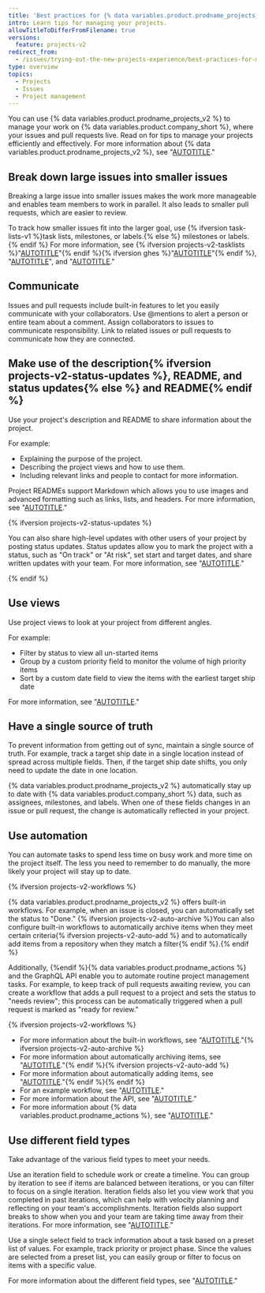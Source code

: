 ```yaml
---
title: 'Best practices for {% data variables.product.prodname_projects_v2 %}'
intro: Learn tips for managing your projects.
allowTitleToDifferFromFilename: true
versions:
  feature: projects-v2
redirect_from:
  - /issues/trying-out-the-new-projects-experience/best-practices-for-managing-projects
type: overview
topics:
  - Projects
  - Issues
  - Project management
---
```


You can use {% data variables.product.prodname_projects_v2 %} to manage your work on {% data variables.product.company_short %}, where your issues and pull requests live. Read on for tips to manage your projects efficiently and effectively. For more information about {% data variables.product.prodname_projects_v2 %}, see "[AUTOTITLE](/issues/planning-and-tracking-with-projects/learning-about-projects/about-projects)."

## Break down large issues into smaller issues

Breaking a large issue into smaller issues makes the work more manageable and enables team members to work in parallel. It also leads to smaller pull requests, which are easier to review.

To track how smaller issues fit into the larger goal, use {% ifversion task-lists-v1 %}task lists, milestones, or labels.{% else %} milestones or labels.{% endif %} For more information, see {% ifversion projects-v2-tasklists %}"[AUTOTITLE](/issues/tracking-your-work-with-issues/about-tasklists)"{% endif %}{% ifversion ghes %}"[AUTOTITLE](/get-started/writing-on-github/working-with-advanced-formatting/about-task-lists)"{% endif %}, "[AUTOTITLE](/issues/using-labels-and-milestones-to-track-work/about-milestones)", and "[AUTOTITLE](/issues/using-labels-and-milestones-to-track-work/managing-labels)."

## Communicate

Issues and pull requests include built-in features to let you easily communicate with your collaborators. Use @mentions to alert a person or entire team about a comment. Assign collaborators to issues to communicate responsibility. Link to related issues or pull requests to communicate how they are connected.

## Make use of the description{% ifversion projects-v2-status-updates %}, README, and status updates{% else %} and README{% endif %}

Use your project's description and README to share information about the project.

For example:

- Explaining the purpose of the project.
- Describing the project views and how to use them.
- Including relevant links and people to contact for more information.

Project READMEs support Markdown which allows you to use images and advanced formatting such as links, lists, and headers. For more information, see "[AUTOTITLE](/issues/planning-and-tracking-with-projects/creating-projects/creating-a-project)."

{% ifversion projects-v2-status-updates %}

You can also share high-level updates with other users of your project by posting status updates. Status updates allow you to mark the project with a status, such as "On track" or "At risk", set start and target dates, and share written updates with your team. For more information, see "[AUTOTITLE](/issues/planning-and-tracking-with-projects/learning-about-projects/sharing-project-updates)."

{% endif %}

## Use views

Use project views to look at your project from different angles.

For example:

- Filter by status to view all un-started items
- Group by a custom priority field to monitor the volume of high priority items
- Sort by a custom date field to view the items with the earliest target ship date

For more information, see "[AUTOTITLE](/issues/planning-and-tracking-with-projects/customizing-views-in-your-project/changing-the-layout-of-a-view)."

## Have a single source of truth

To prevent information from getting out of sync, maintain a single source of truth. For example, track a target ship date in a single location instead of spread across multiple fields. Then, if the target ship date shifts, you only need to update the date in one location.

{% data variables.product.prodname_projects_v2 %} automatically stay up to date with {% data variables.product.company_short %} data, such as assignees, milestones, and labels. When one of these fields changes in an issue or pull request, the change is automatically reflected in your project.

## Use automation

You can automate tasks to spend less time on busy work and more time on the project itself. The less you need to remember to do manually, the more likely your project will stay up to date.

{% ifversion projects-v2-workflows %}

{% data variables.product.prodname_projects_v2 %} offers built-in workflows. For example, when an issue is closed, you can automatically set the status to "Done." {% ifversion projects-v2-auto-archive %}You can also configure built-in workflows to automatically archive items when they meet certain criteria{% ifversion projects-v2-auto-add %} and to automatically add items from a repository when they match a filter{% endif %}.{% endif %}

Additionally, {%endif %}{% data variables.product.prodname_actions %} and the GraphQL API enable you to automate routine project management tasks. For example, to keep track of pull requests awaiting review, you can create a workflow that adds a pull request to a project and sets the status to "needs review"; this process can be automatically triggered when a pull request is marked as "ready for review."

{% ifversion projects-v2-workflows %}
- For more information about the built-in workflows, see "[AUTOTITLE](/issues/planning-and-tracking-with-projects/automating-your-project/using-the-built-in-automations)."{% ifversion projects-v2-auto-archive %}
- For more information about automatically archiving items, see "[AUTOTITLE](/issues/planning-and-tracking-with-projects/automating-your-project/archiving-items-automatically)."{% endif %}{% ifversion projects-v2-auto-add %}
- For more information about automatically adding items, see "[AUTOTITLE](/issues/planning-and-tracking-with-projects/automating-your-project/adding-items-automatically)."{% endif %}{% endif %}
- For an example workflow, see "[AUTOTITLE](/issues/planning-and-tracking-with-projects/automating-your-project/automating-projects-using-actions)."
- For more information about the API, see "[AUTOTITLE](/issues/planning-and-tracking-with-projects/automating-your-project/using-the-api-to-manage-projects)."
- For more information about {% data variables.product.prodname_actions %}, see "[AUTOTITLE](/actions)."

## Use different field types

Take advantage of the various field types to meet your needs.

Use an iteration field to schedule work or create a timeline. You can group by iteration to see if items are balanced between iterations, or you can filter to focus on a single iteration. Iteration fields also let you view work that you completed in past iterations, which can help with velocity planning and reflecting on your team's accomplishments. Iteration fields also support breaks to show when you and your team are taking time away from their iterations. For more information, see "[AUTOTITLE](/issues/planning-and-tracking-with-projects/understanding-fields/about-iteration-fields)."

Use a single select field to track information about a task based on a preset list of values. For example, track priority or project phase. Since the values are selected from a preset list, you can easily group or filter to focus on items with a specific value.

For more information about the different field types, see "[AUTOTITLE](/issues/planning-and-tracking-with-projects/understanding-fields)."
